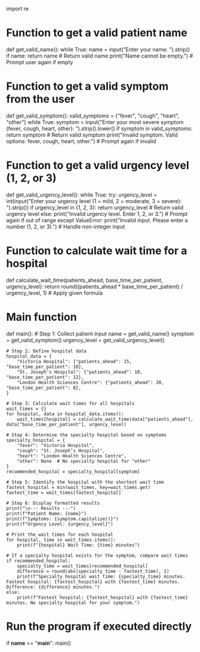 import re

# Function to get a valid patient name
def get_valid_name():
    while True:
        name = input("Enter your name: ").strip()
        if name:
            return name  # Return valid name
        print("Name cannot be empty.")  # Prompt user again if empty

# Function to get a valid symptom from the user
def get_valid_symptom():
    valid_symptoms = {"fever", "cough", "heart", "other"}
    while True:
        symptom = input("Enter your most severe symptom (fever, cough, heart, other): ").strip().lower()
        if symptom in valid_symptoms:
            return symptom  # Return valid symptom
        print("Invalid symptom. Valid options: fever, cough, heart, other.")  # Prompt again if invalid

# Function to get a valid urgency level (1, 2, or 3)
def get_valid_urgency_level():
    while True:
        try:
            urgency_level = int(input("Enter your urgency level (1 = mild, 2 = moderate, 3 = severe): ").strip())
            if urgency_level in {1, 2, 3}:
                return urgency_level  # Return valid urgency level
            else:
                print("Invalid urgency level. Enter 1, 2, or 3.")  # Prompt again if out of range
        except ValueError:
            print("Invalid input. Please enter a number (1, 2, or 3).")  # Handle non-integer input

# Function to calculate wait time for a hospital
def calculate_wait_time(patients_ahead, base_time_per_patient, urgency_level):
    return round((patients_ahead * base_time_per_patient) / urgency_level, 1)  # Apply given formula

# Main function
def main():
    # Step 1: Collect patient input
    name = get_valid_name()
    symptom = get_valid_symptom()
    urgency_level = get_valid_urgency_level()

    # Step 2: Define hospital data
    hospital_data = {
        "Victoria Hospital": {"patients_ahead": 15, "base_time_per_patient": 10},
        "St. Joseph’s Hospital": {"patients_ahead": 10, "base_time_per_patient": 12},
        "London Health Sciences Centre": {"patients_ahead": 20, "base_time_per_patient": 8},
    }

    # Step 3: Calculate wait times for all hospitals
    wait_times = {}
    for hospital, data in hospital_data.items():
        wait_times[hospital] = calculate_wait_time(data["patients_ahead"], data["base_time_per_patient"], urgency_level)

    # Step 4: Determine the specialty hospital based on symptoms
    specialty_hospital = {
        "fever": "Victoria Hospital",
        "cough": "St. Joseph’s Hospital",
        "heart": "London Health Sciences Centre",
        "other": None  # No specialty hospital for "other"
    }
    recommended_hospital = specialty_hospital[symptom]

    # Step 5: Identify the hospital with the shortest wait time
    fastest_hospital = min(wait_times, key=wait_times.get)
    fastest_time = wait_times[fastest_hospital]

    # Step 6: Display formatted results
    print("\n--- Results ---")
    print(f"Patient Name: {name}")
    print(f"Symptoms: {symptom.capitalize()}")
    print(f"Urgency Level: {urgency_level}")
    
    # Print the wait times for each hospital
    for hospital, time in wait_times.items():
        print(f"{hospital} Wait Time: {time} minutes")
    
    # If a specialty hospital exists for the symptom, compare wait times
    if recommended_hospital:
        specialty_time = wait_times[recommended_hospital]
        difference = round(abs(specialty_time - fastest_time), 1)
        print(f"Specialty hospital wait time: {specialty_time} minutes. Fastest hospital: {fastest_hospital} with {fastest_time} minutes. Difference: {difference} minutes.")
    else:
        print(f"Fastest hospital: {fastest_hospital} with {fastest_time} minutes. No specialty hospital for your symptom.")

# Run the program if executed directly
if __name__ == "__main__":
    main()
